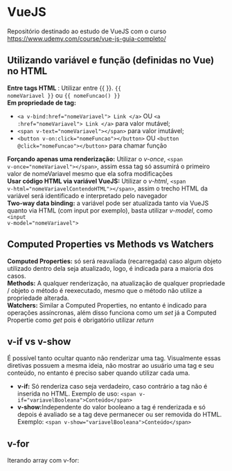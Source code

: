 # VueJS
Repositório destinado ao estudo de VueJS com o curso https://www.udemy.com/course/vue-js-guia-completo/

## Utilizando variável e função (definidas no Vue) no HTML
<strong> Entre tags HTML </strong>: Utilizar entre {{ }}. <code>{{ nomeVariavel }}</code> ou <code>{{ nomeFuncao() }}</code><br>
<strong> Em propriedade de tag:</strong> 
<ul>
    <li><code>&#60;a v-bind:href="nomeVariavel"&#62; Link &#60;/a&#62;</code> OU <code>&#60;a :href="nomeVariavel"&#62; Link &#60;/a&#62;</code> para valor mutável;</li>
    <li><code>&#60;span v-text="nomeVariavel"&#62;&#60;/span&#62;</code> para valor imutável;</li>
    <li><code>&#60;button v-on:click="nomeFuncao"&#62;&#60;/button&#62;</code> OU <code>&#60;button @click="nomeFuncao"&#62;&#60;/button&#62;</code> para chamar função</li>
</ul>

<strong>Forçando apenas uma renderização:</strong> Utilizar o <em>v-once</em>, <code>&#60;span v-once="nomeVariavel"&#62;&#60;/span&#62;</code>, assim essa tag só assumirá o primeiro valor de nomeVariavel mesmo que ela sofra modificações<br>
<strong>Usar código HTML via variável VueJS:</strong> Utilizar o <em>v-html</em>, <code>&#60;span v-html="nomeVariavelContendoHTML"&#62;&#60;/span&#62;</code>, assim o trecho HTML da variável será identificado e interpretado pelo navegador<br>
<strong>Two-way data binding:</strong> a variável pode ser atualizada tanto via VueJS quanto via HTML (com input por exemplo), basta utilizar <em>v-model</em>, como <code>&#60;input v-model="nomeVariavel"&#62;</code>

## Computed Properties vs Methods vs Watchers
<strong>Computed Properties:</strong> só será reavaliada (recarregada) caso algum objeto utilizado dentro dela seja atualizado, logo, é indicada para a maioria dos casos.<br>
<strong>Methods:</strong> A qualquer renderização, na atualização de qualquer propriedade / objeto o método é reexecutado, mesmo que o método não utilize a propriedade alterada.<br>
<strong>Watchers:</strong> Similar a Computed Properties, no entanto é indicado para operações assíncronas, além disso funciona como um <em>set</em> já a Computed Propertie como <em>get</em> pois é obrigatório utilizar <em>return</em>

## v-if vs v-show
É possível tanto ocultar quanto não renderizar uma tag. Visualmente essas diretivas possuem a mesma ideia, não mostrar ao usuário uma tag e seu conteúdo, no entanto é preciso saber quando utilizar cada uma.
<ul>
    <li><strong>v-if:</strong> Só renderiza caso seja verdadeiro, caso contrário a tag não é inserida no HTML. Exemplo de uso: <code>&#60;span v-if="variavelBooleana"&#62;Conteúdo&#60;/span&#62;</code></li>
    <li><strong>v-show:</strong>Independente do valor booleano a tag é renderizada e só depois é avaliado se a tag deve permanecer ou ser removida do HTML. Exemplo: <code>&#60;span v-show="variavelBooleana"&#62;Conte&#250;do&#60;/span&#62;</code></li>
</ul>

## v-for
Iterando array com v-for: 